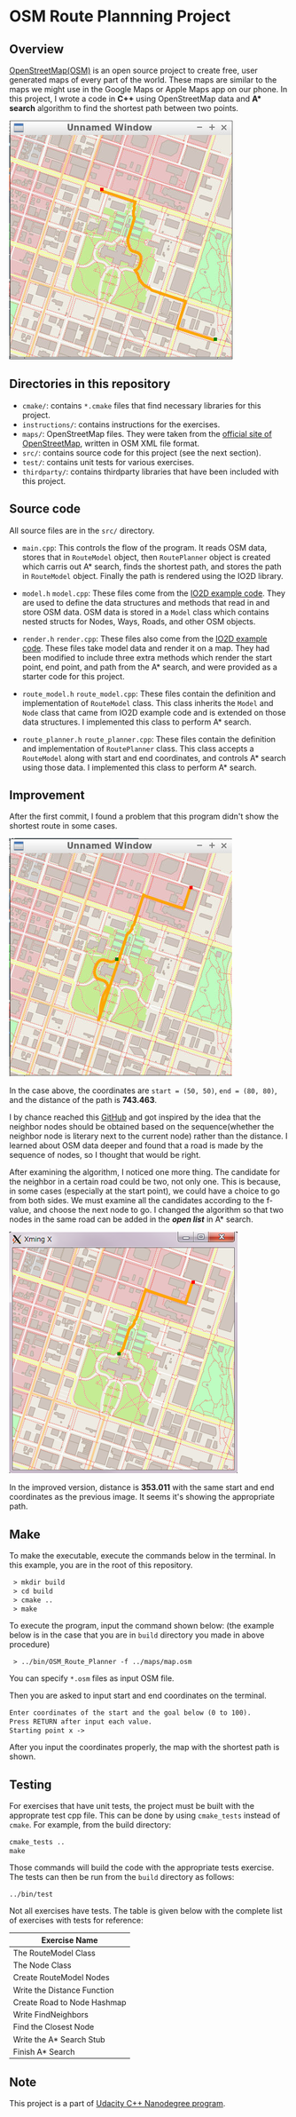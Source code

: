 # OSM Route Plannning Project

## Overview

[OpenStreetMap(OSM)](https://en.wikipedia.org/wiki/OpenStreetMap) is an open source project to create free, user generated maps of every part of the world. These maps are similar to the maps we might use in the Google Maps or Apple Maps app on our phone. In this project, I wrote a code in **C++** using OpenStreetMap data and **A\* search** algorithm to find the shortest path between two points.

![alt text](images/route_ok.png)

## Directories in this repository
- `cmake/`: contains `*.cmake` files that find necessary libraries for this project.
- `instructions/`: contains instructions for the exercises.
- `maps/`: OpenStreetMap files. They were taken from the [official site of OpenStreetMap](https://openstreetmap.orgwritten), written in OSM XML file format.
- `src/`: contains source code for this project (see the next section).
- `test/`: contains unit tests for various exercises.
- `thirdparty/`: contains thirdparty libraries that have been included with this project.


## Source code
All source files are in the `src/` directory.
 - `main.cpp`: This controls the flow of the program. It reads OSM data, stores that in `RouteModel` object, then `RoutePlanner` object is created which carris out A\* search, finds the shortest path, and stores the path in `RouteModel` object. Finally the path is rendered using the IO2D library.

 - `model.h` `model.cpp`: These files come from the [IO2D example code](https://github.com/cpp-io2d/P0267_RefImpl/tree/master/P0267_RefImpl/Samples/maps). They are used to define the data structures and methods that read in and store OSM data. OSM data is stored in a `Model` class which contains nested structs for Nodes, Ways, Roads, and other OSM objects.

 - `render.h` `render.cpp`: These files also come from the [IO2D example code](https://github.com/cpp-io2d/P0267_RefImpl/tree/master/P0267_RefImpl/Samples/maps). These files take model data and render it on a map. They had been modified to include three extra methods which render the start point, end point, and path from the A* search, and were provided as a starter code for this project.

 - `route_model.h` `route_model.cpp`: These files contain the definition and implementation of `RouteModel` class. This class inherits the `Model` and `Node` class that came from IO2D example code and is extended on those data structures. I implemented this class to perform A\* search.

 - `route_planner.h` `route_planner.cpp`: These files contain the definition and implementation of `RoutePlanner` class. This class accepts a `RouteModel` along with start and end coordinates, and controls A\* search using those data. I implemented this class to perform A\* search.

## Improvement
After the first commit, I found a problem that this program didn't show the shortest route in some cases.

![alt text](images/route_fail.png)

In the case above, the coordinates are `start = (50, 50)`, `end = (80, 80)`, and the distance of the path is **743.463**.


I by chance reached this [GitHub](https://github.com/dbecad/CppND-Route-Planning-Project) and got inspired by the idea that the neighbor nodes should be obtained based on the sequence(whether the neighbor node is literary next to the current node) rather than the distance. I learned about OSM data deeper and found that a road is made by the sequence of nodes, so I thought that would be right.

After examining the algorithm, I noticed one more thing. The candidate for the neighbor in a certain road could be two, not only one. This is because, in some cases (especially at the start point), we could have a choice to go from both sides. We must examine all the candidates according to the f-value, and choose the next node to go. I changed the algorithm so that two nodes in the same road can be added in the ***open list*** in A\* search.

![alt text](images/route_new_ok.png)

In the improved version, distance is **353.011** with the same start and end coordinates as the previous image. It seems it's showing the appropriate path.

## Make

To make the executable, execute the commands below in the terminal. In this example, you are in the root of this repository.
```
 > mkdir build
 > cd build
 > cmake ..
 > make
```

To execute the program, input the command shown below:
(the example below is in the case that you are in `build` directory you made in above procedure)
```
 > ../bin/OSM_Route_Planner -f ../maps/map.osm
```
You can specify `*.osm` files as input OSM file.

Then you are asked to input start and end coordinates on the terminal.
```
Enter coordinates of the start and the goal below (0 to 100).
Press RETURN after input each value.
Starting point x ->
```
After you input the coordinates properly, the map with the shortest path is shown.

## Testing

For exercises that have unit tests, the project must be built with the approprate test cpp file. This can be done by using `cmake_tests` instead of `cmake`. For example, from the build directory:
```
cmake_tests ..
make
```
Those commands will build the code with the appropriate tests exercise. The tests can then be run from the `build` directory as follows:
```
../bin/test
```
Not all exercises have tests. The table is given below with the complete list of exercises with tests for reference:

| Exercise Name               |
|-----------------------------|
| The RouteModel Class        |
| The Node Class              |
| Create RouteModel Nodes     |
| Write the Distance Function |
| Create Road to Node Hashmap |
| Write FindNeighbors         |
| Find the Closest Node       |
| Write the A* Search Stub    |
| Finish A* Search            |

## Note

This project is a part of [Udacity C++ Nanodegree program](https://www.udacity.com/course/c-plus-plus-nanodegree--nd213).
